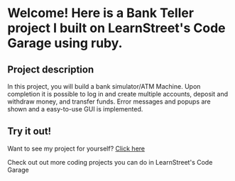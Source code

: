 
Welcome! Here is a Bank Teller project I built on LearnStreet's Code Garage using ruby.
===============================================================================================================

Project description
-------------------------

In this project, you will build a bank simulator/ATM Machine. Upon completion it is possible to log in and create multiple accounts, deposit and withdraw money, and transfer funds. Error messages and popups are shown and a easy-to-use GUI is implemented.


Try it out!
--------------

Want to see my project for yourself? [Click here](http://www.learnstreet.com//profile/52b0ae3076b99c0379003557?page_name=project)

Check out out more coding projects you can do in LearnStreet's Code Garage
		
